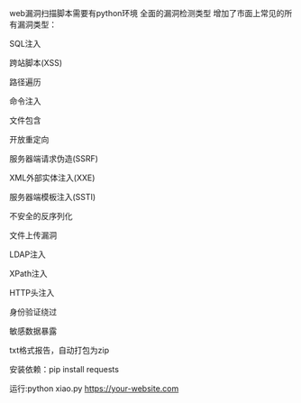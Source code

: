 web漏洞扫描脚本需要有python环境
全面的漏洞检测类型
增加了市面上常见的所有漏洞类型：

SQL注入

跨站脚本(XSS)

路径遍历

命令注入

文件包含

开放重定向

服务器端请求伪造(SSRF)

XML外部实体注入(XXE)

服务器端模板注入(SSTI)

不安全的反序列化

文件上传漏洞

LDAP注入

XPath注入

HTTP头注入

身份验证绕过

敏感数据暴露

txt格式报告，自动打包为zip


安装依赖：pip install requests


运行:python xiao.py https://your-website.com


